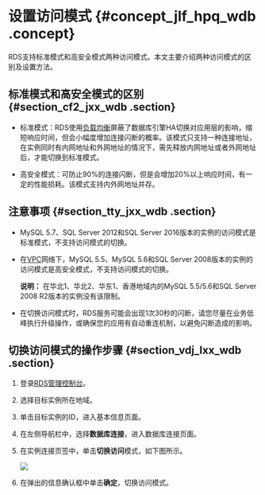 # 设置访问模式 {#concept_jlf_hpq_wdb .concept}

RDS支持标准模式和高安全模式两种访问模式。本文主要介绍两种访问模式的区别及设置方法。

## 标准模式和高安全模式的区别 {#section_cf2_jxx_wdb .section}

-   标准模式：RDS使用[负载均衡](https://www.alibabacloud.com/help/zh/doc-detail/27539.htm)屏蔽了数据库引擎HA切换对应用层的影响，缩短响应时间，但会小幅度增加连接闪断的概率。该模式只支持一种连接地址，在实例同时有内网地址和外网地址的情况下，需先释放内网地址或者外网地址后，才能切换到标准模式。

-   高安全模式：可防止90%的连接闪断，但是会增加20%以上响应时间，有一定的性能损耗。该模式支持内外网地址并存。


## 注意事项 {#section_tty_jxx_wdb .section}

-   MySQL 5.7、SQL Server 2012和SQL Server 2016版本的实例的访问模式是标准模式，不支持访问模式的切换。

-   在[VPC](https://www.alibabacloud.com/help/zh/doc-detail/26194.htm)网络下，MySQL 5.5、MySQL 5.6和SQL Server 2008版本的实例的访问模式是高安全模式，不支持访问模式的切换。

    **说明：** 在华北1、华北2、华东1、香港地域内的MySQL 5.5/5.6和SQL Server 2008 R2版本的实例没有该限制。

-   在切换访问模式时，RDS服务可能会出现1次30秒的闪断，请您尽量在业务低峰执行升级操作，或确保您的应用有自动重连机制，以避免闪断造成的影响。


## 切换访问模式的操作步骤 {#section_vdj_lxx_wdb .section}

1.  登录[RDS管理控制台](https://rdsnew.console.aliyun.com/console/index#/rdsList/)。
2.  选择目标实例所在地域。
3.  单击目标实例的ID，进入基本信息页面。
4.  在左侧导航栏中，选择**数据库连接**，进入数据库连接页面。
5.  在实例连接页签中，单击**切换访问**模式，如下图所示。

    ![](http://static-aliyun-doc.oss-cn-hangzhou.aliyuncs.com/assets/img/7942/3256_zh-CN.png)

6.  在弹出的信息确认框中单击**确定**，切换访问模式。

